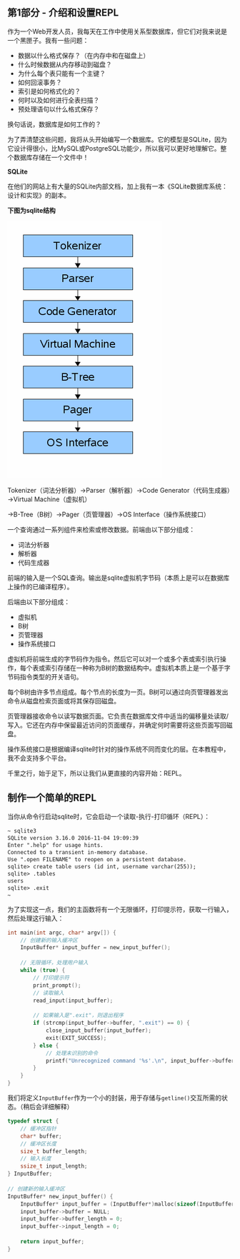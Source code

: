 ## **第1部分 - 介绍和设置REPL**

作为一个Web开发人员，我每天在工作中使用关系型数据库，但它们对我来说是一个黑匣子。我有一些问题：

- 数据以什么格式保存？（在内存中和在磁盘上）
- 什么时候数据从内存移动到磁盘？
- 为什么每个表只能有一个主键？
- 如何回滚事务？
- 索引是如何格式化的？
- 何时以及如何进行全表扫描？
- 预处理语句以什么格式保存？

换句话说，数据库是如何工作的？

为了弄清楚这些问题，我将从头开始编写一个数据库。它的模型是SQLite，因为它设计得很小，比MySQL或PostgreSQL功能少，所以我可以更好地理解它。整个数据库存储在一个文件中！

**SQLite**

在他们的网站上有大量的SQLite内部文档，加上我有一本《SQLite数据库系统：设计和实现》的副本。

**下图为sqlite结构**

![img](image/arch1.gif)

Tokenizer（词法分析器）→Parser（解析器）→Code Generator（代码生成器）→Virtual Machine（虚拟机）

→B-Tree（B树）→Pager（页管理器）→OS Interface（操作系统接口）



一个查询通过一系列组件来检索或修改数据。前端由以下部分组成：

- 词法分析器
- 解析器
- 代码生成器

前端的输入是一个SQL查询。输出是sqlite虚拟机字节码（本质上是可以在数据库上操作的已编译程序）。

后端由以下部分组成：

- 虚拟机
- B树
- 页管理器
- 操作系统接口

虚拟机将前端生成的字节码作为指令。然后它可以对一个或多个表或索引执行操作，每个表或索引存储在一种称为B树的数据结构中。虚拟机本质上是一个基于字节码指令类型的开关语句。

每个B树由许多节点组成。每个节点的长度为一页。B树可以通过向页管理器发出命令从磁盘检索页面或将其保存回磁盘。

页管理器接收命令以读写数据页面。它负责在数据库文件中适当的偏移量处读取/写入。它还在内存中保留最近访问的页面缓存，并确定何时需要将这些页面写回磁盘。

操作系统接口是根据编译sqlite时针对的操作系统不同而变化的层。在本教程中，我不会支持多个平台。

千里之行，始于足下，所以让我们从更直接的内容开始：REPL。



## **制作一个简单的REPL**

当你从命令行启动sqlite时，它会启动一个读取-执行-打印循环（REPL）：

```shell
~ sqlite3
SQLite version 3.16.0 2016-11-04 19:09:39
Enter ".help" for usage hints.
Connected to a transient in-memory database.
Use ".open FILENAME" to reopen on a persistent database.
sqlite> create table users (id int, username varchar(255));
sqlite> .tables
users
sqlite> .exit
~
```

为了实现这一点，我们的主函数将有一个无限循环，打印提示符，获取一行输入，然后处理这行输入：

```C++
int main(int argc, char* argv[]) {
    // 创建新的输入缓冲区
    InputBuffer* input_buffer = new_input_buffer();
    
    // 无限循环，处理用户输入
    while (true) {
        // 打印提示符
        print_prompt();
        // 读取输入
        read_input(input_buffer);

        // 如果输入是".exit"，则退出程序
        if (strcmp(input_buffer->buffer, ".exit") == 0) {
            close_input_buffer(input_buffer);
            exit(EXIT_SUCCESS);
        } else {
            // 处理未识别的命令
            printf("Unrecognized command '%s'.\n", input_buffer->buffer);
        }
    }
}

```

我们将定义`InputBuffer`作为一个小的封装，用于存储与`getline()`交互所需的状态。（稍后会详细解释）

```C++
typedef struct {
    // 缓冲区指针
    char* buffer;
    // 缓冲区长度
    size_t buffer_length;
    // 输入长度
    ssize_t input_length;
} InputBuffer;

// 创建新的输入缓冲区
InputBuffer* new_input_buffer() {
    InputBuffer* input_buffer = (InputBuffer*)malloc(sizeof(InputBuffer));
    input_buffer->buffer = NULL;
    input_buffer->buffer_length = 0;
    input_buffer->input_length = 0;

    return input_buffer;
}

```

